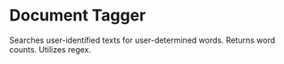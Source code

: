 Document Tagger
===============
Searches user-identified texts for user-determined words. Returns word counts. Utilizes regex.